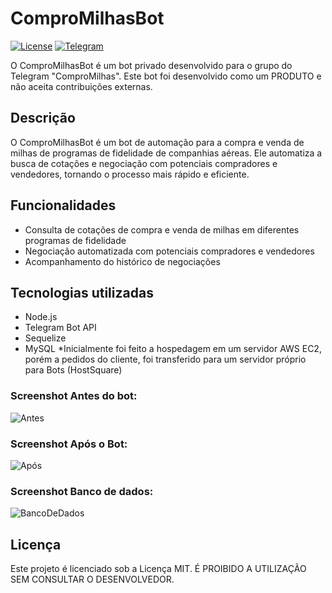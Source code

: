 # ComproMilhasBot

[![License](https://img.shields.io/badge/License-MIT-blue.svg)](https://opensource.org/licenses/MIT)
[![Telegram](https://img.shields.io/badge/Telegram-ComproMilhas-blue.svg)](https://t.me/ComproMilhas)

O ComproMilhasBot é um bot privado desenvolvido para o grupo do Telegram "ComproMilhas". Este bot foi desenvolvido como um PRODUTO e não aceita contribuições externas.

## Descrição

O ComproMilhasBot é um bot de automação para a compra e venda de milhas de programas de fidelidade de companhias aéreas. Ele automatiza a busca de cotações e negociação com potenciais compradores e vendedores, tornando o processo mais rápido e eficiente.

## Funcionalidades

- Consulta de cotações de compra e venda de milhas em diferentes programas de fidelidade
- Negociação automatizada com potenciais compradores e vendedores
- Acompanhamento do histórico de negociações

## Tecnologias utilizadas

- Node.js
- Telegram Bot API
- Sequelize
- MySQL
*Inicialmente foi feito a hospedagem em um servidor AWS EC2, porém a pedidos do cliente, foi transferido para um servidor próprio para Bots (HostSquare)

### Screenshot Antes do bot:
![Antes](https://i.imgur.com/BdWi9g5.png)

### Screenshot Após o Bot:

![Após](https://i.imgur.com/Za1q0Q6.png)

### Screenshot Banco de dados:

![BancoDeDados](https://i.imgur.com/kmfPo44.png)

## Licença

Este projeto é licenciado sob a Licença MIT. É PROIBIDO A UTILIZAÇÃO SEM CONSULTAR O DESENVOLVEDOR.
